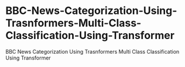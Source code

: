 # BBC-News-Categorization-Using-Trasnformers-Multi-Class-Classification-Using-Transformer
BBC News Categorization Using Trasnformers Multi Class Classification Using Transformer
